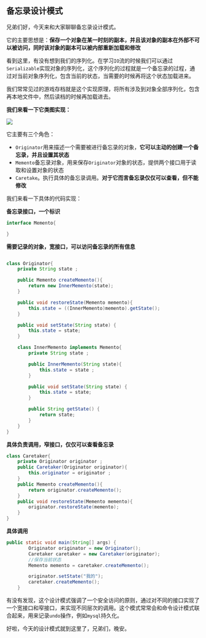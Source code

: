 ## 备忘录设计模式

兄弟们好，今天来和大家聊聊备忘录设计模式。

它的主要思想是：**保存一个对象在某一时刻的副本，并且该对象的副本在外部不可以被访问，同时该对象的副本可以被内部重新加载和修改**

看到这里，有没有想到我们的序列化。在学习`IO`流的时候我们可以通过`Serializable`实现对象的序列化，这个序列化的过程就是一个备忘录的过程，通过对当前对象序列化，包含当前的状态，当需要的时候再将这个状态加载进来。

我们常常见过的游戏存档就是这个实现原理，将所有涉及到对象全部序列化，包含再本地文件中，然后读档的时候再加载进去。

**我们来看一下它类图实现：**

![](https://gitee.com/onlyzl/image/raw/master/img/20201026215325.png)

它主要有三个角色：

- `Originator`用来描述一个需要被进行备忘录的对象，**它可以主动的创建一个备忘录，并且设置其状态**
- `Memento`备忘录对象，用来保存`Originator`对象的状态，提供两个接口用于读取和设置对象的状态
- `Caretake`。执行具体的备忘录调用。**对于它而言备忘录仅仅可以查看，但不能修改**

我们来看一下具体的代码实现：

**备忘录接口，一个标识**

```java
interface Memento{

}
```

**需要记录的对象，宽接口，可以访问备忘录的所有信息**

```java

class Originator{
    private String state ;

    public Memento createMemento(){
        return new InnerMemento(state);
    }

    public void restoreState(Memento memento){
        this.state = ((InnerMemento)memento).getState();
    }

    public void setState(String state) {
        this.state = state;
    }

    class InnerMemento implements Memento{
        private String state ;

        public InnerMemento(String state){
            this.state = state ;
        }

        public void setState(String state) {
            this.state = state;
        }

        public String getState() {
            return state;
        }
    }
}
```

**具体负责调用，窄接口，仅仅可以查看备忘录**

```java
class Caretaker{
    private Originator originator ;
    public Caretaker(Originator originator){
        this.originator = originator ;
    }
    public Memento createMemento(){
        return originator.createMemento();
    }
    public void restoreState(Memento memento){
        originator.restoreState(memento);
    }
}
```

**具体调用**

```java
public static void main(String[] args) {
        Originator originator = new Originator();
        Caretaker caretaker = new Caretaker(originator);
        //保存当前状态
        Memento memento = caretaker.createMemento();

        originator.setState("我的");
        caretaker.createMemento();
    }
```

有没有发现，这个设计模式强调了一个安全访问的原则，通过对不同的接口实现了一个宽接口和窄接口，来实现不同层次的调用。这个模式常常会和命令设计模式联合起来，用来记录`undo`操作，例如`mysql`持久化。

好啦，今天的设计模式就到这里了，兄弟们，晚安。
